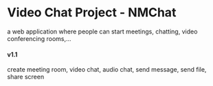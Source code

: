 # Video Chat Project - NMChat
a web application where people can start meetings, chatting, video conferencing rooms,...

#### v1.1
create meeting room, video chat, audio chat, send message, send file, share screen